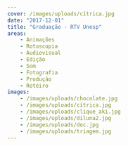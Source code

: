 ```yaml
---
cover: /images/uploads/cítrica.jpg
date: "2017-12-01"
title: "Graduação - RTV Unesp"
areas:
    - Animações
    - Rotoscopia
    - Audiovisual
    - Edição
    - Som
    - Fotografia
    - Produção
    - Roteiro
images:
    - /images/uploads/chocolate.jpg
    - /images/uploads/cítrica.jpg
    - /images/uploads/clique_aki.jpg
    - /images/uploads/diluna2.jpg
    - /images/uploads/doc.jpg
    - /images/uploads/triagem.jpg
---
```

